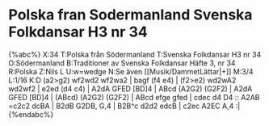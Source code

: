 # Polska fran Sodermanland Svenska Folkdansar H3 nr 34

{%abc%}
X:34
T:Polska från Södermanland
T:Svenska Folkdansar H3 nr 34
O:Södermanland
B:Traditioner av Svenska Folkdansar Häfte 3, nr 34
R:Polska
Z:Nils L
U:w=wedge
N:Se även [[Musik/DammetLättar|+]]
M:3/4
L:1/16
K:D
(a2>g2) wf2wd2 wf2wa2 | bagf (f4 e4) | (f2>e2) wd2wA2 wd2wf2 | e2ed (d4 c4)  |
A2dA GFED [BD]4 | ABcd (A2G2) (G2F2) | A2dA GFED [BD]4 | (ABcd) (A2G2) (G2F2) |
ABcd efge gfed | cdec d4 D4 :: A2AB =c2c2 dcBA | B2dB G2DB, G,4 | 
B2B^c d2d2 edcB | c2ec A2EC A,4 :|
{%endabc%}
